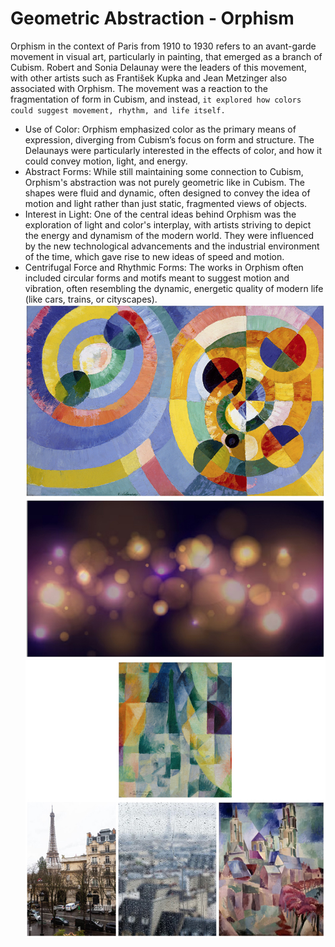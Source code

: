 # Geometric Abstraction - Orphism
Orphism in the context of Paris from 1910 to 1930 refers to an avant-garde movement in visual art, particularly in painting, that emerged as a branch of Cubism. Robert and Sonia Delaunay were the leaders of this movement, with other artists such as František Kupka and Jean Metzinger also associated with Orphism. The movement was a reaction to the fragmentation of form in Cubism, and instead, ```it explored how colors could suggest movement, rhythm, and life itself.```
- Use of Color: Orphism emphasized color as the primary means of expression, diverging from Cubism’s focus on form and structure. The Delaunays were particularly interested in the effects of color, and how it could convey motion, light, and energy.
- Abstract Forms: While still maintaining some connection to Cubism, Orphism's abstraction was not purely geometric like in Cubism. The shapes were fluid and dynamic, often designed to convey the idea of motion and light rather than just static, fragmented views of objects.
- Interest in Light: One of the central ideas behind Orphism was the exploration of light and color's interplay, with artists striving to depict the energy and dynamism of the modern world. They were influenced by the new technological advancements and the industrial environment of the time, which gave rise to new ideas of speed and motion.
- Centrifugal Force and Rhythmic Forms: The works in Orphism often included circular forms and motifs meant to suggest motion and vibration, often resembling the dynamic, energetic quality of modern life (like cars, trains, or cityscapes).
![Windows of Paris](./Circular-Forms.jpg "Windows of Paris")
![Windows of Paris](./Windows-of-Paris.jpg "Windows of Paris")
